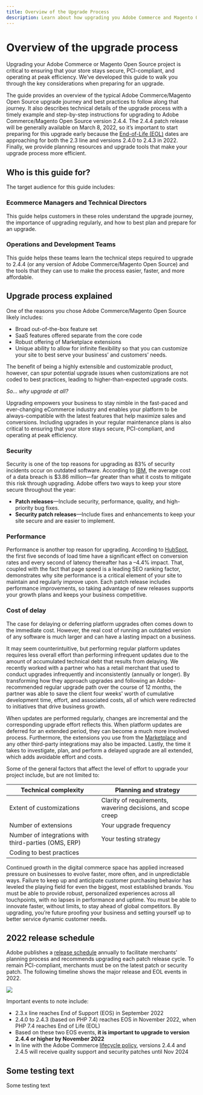 ```yaml
---
title: Overview of the Upgrade Process
description: Learn about how upgrading you Adobe Commerce and Magento Open Source project helps keep your storefront secure and operating efficiently.
---
```


# Overview of the upgrade process

Upgrading your Adobe Commerce or Magento Open Source project is critical to ensuring that your store stays secure, PCI-compliant, and operating at peak efficiency. We’ve developed this guide to walk you through the key considerations when preparing for an upgrade.

The guide provides an overview of the typical Adobe Commerce/Magento Open Source upgrade journey and best practices to follow along that journey. It also describes technical details of the upgrade process with a timely example and  step-by-step instructions for upgrading to Adobe Commerce/Magento Open Source version 2.4.4. The 2.4.4 patch release will be generally available on March 8, 2022, so it’s important to start preparing for this upgrade early because the [End-of-Life (EOL)](https://devdocs.magento.com/release/lifecycle-policy.html) dates are approaching for both the 2.3 line and versions 2.4.0 to 2.4.3 in 2022. Finally, we provide planning resources and upgrade tools that make your upgrade process more efficient.

## Who is this guide for?

The target audience for this guide includes:

### Ecommerce Managers and Technical Directors

This guide helps customers in these roles understand the upgrade journey, the importance of upgrading regularly, and how to best plan and prepare for an upgrade.

### Operations and Development Teams

This guide helps these teams learn the technical steps required to upgrade to 2.4.4 (or any version of Adobe Commerce/Magento Open Source) and the tools that they can use to make the process easier, faster, and more affordable.

## Upgrade process explained

One of the reasons you chose Adobe Commerce/Magento Open Source likely includes: 

- Broad out-of-the-box feature set
- SaaS features offered separate from the core code
- Robust offering of Marketplace extensions
- Unique ability to allow for infinite flexibility so that you can customize your site to best serve your business’ and customers’ needs.

The benefit of being a highly extensible and customizable product, however, can spur potential upgrade issues when customizations are not coded to best practices, leading to higher-than-expected upgrade costs.

_So... why upgrade at all?_

Upgrading empowers your business to stay nimble in the fast-paced and ever-changing eCommerce industry and enables your platform to be always-compatible with the latest features that help maximize sales and conversions. Including upgrades in your regular maintenance plans is also critical to ensuring that your store stays secure, PCI-compliant, and operating at peak efficiency.

### Security

Security is one of the top reasons for upgrading as 83% of security incidents occur on outdated software. According to [IBM](https://www.ibm.com/security/data-breach), the average cost of a data breach is $3.86 million—far greater than what it costs to mitigate this risk through upgrading. Adobe offers two ways to keep your store secure throughout the year: 

- **Patch releases**—Include security, performance, quality, and high-priority bug fixes.
- **Security patch releases**—Include fixes and enhancements to keep your site secure and are easier to implement.

### Performance

Performance is another top reason for upgrading. According to [HubSpot](https://blog.hubspot.com/marketing/page-load-time-conversion-rates), the first five seconds of load time have a significant effect on conversion rates and every second of latency thereafter has a –4.4% impact. That, coupled with the fact that page speed is a leading SEO ranking factor, demonstrates why site performance is a critical element of your site to maintain and regularly improve upon. Each patch release includes performance improvements, so taking advantage of new releases supports your growth plans and keeps your business competitive.

### Cost of delay

The case for delaying or deferring platform upgrades often comes down to the immediate cost. However, the real cost of running an outdated version of any software is much larger and can have a lasting impact on a business.

It may seem counterintuitive, but performing regular platform updates requires less overall effort than performing infrequent updates due to the amount of accumulated technical debt that results from delaying. We recently worked with a partner who has a retail merchant that used to conduct upgrades infrequently and inconsistently (annually or longer). By transforming how they approach upgrades and following an Adobe-recommended regular upgrade path over the course of 12 months, the partner was able to save the client four weeks' worth of cumulative development time, effort, and associated costs, all of which were redirected to initiatives that drive business growth.
 
When updates are performed regularly, changes are incremental and the corresponding upgrade effort reflects this. When platform updates are deferred for an extended period, they can become a much more involved process. Furthermore, the extensions you use from the [Marketplace](https://marketplace.magento.com/) and any other third-party integrations may also be impacted. Lastly, the time it takes to investigate, plan, and perform a delayed upgrade are all extended, which adds avoidable effort and costs.

Some of the general factors that affect the level of effort to upgrade your project include, but are not limited to:

| Technical complexity                                      | Planning and strategy                                        |
|-----------------------------------------------------------|--------------------------------------------------------------|
| Extent of customizations                                  | Clarity of requirements, wavering decisions, and scope creep |
| Number of extensions                                      | Your upgrade frequency                                       |
| Number of integrations with third-parties (OMS, ERP)      | Your testing strategy                                        |
| Coding to best practices                                  |                                                              |

Continued growth in the digital commerce space has applied increased pressure on businesses to evolve faster, more often, and in unpredictable ways. Failure to keep up and anticipate customer purchasing behavior has leveled the playing field for even the biggest, most established brands. You must be able to provide robust, personalized experiences across all touchpoints, with no lapses in performance and uptime. You must be able to innovate faster, without limits, to stay ahead of global competitors. By upgrading, you’re future proofing your business and setting yourself up to better service dynamic customer needs.

## 2022 release schedule

Adobe publishes a [release schedule](https://devdocs.magento.com/release/) annually to facilitate merchants’ planning process and recommends upgrading each patch release cycle. To remain PCI-compliant, merchants must be on the latest patch or security patch. The following timeline shows the major release and EOL events in 2022.

![](../assets/upgrade-guide/2022-release-timeline.png)
 
Important events to note include:

- 2.3.x line reaches End of Support (EOS) in September 2022
- 2.4.0 to 2.4.3 (based on PHP 7.4) reaches EOS in November 2022, when PHP 7.4 reaches End of Life (EOL)
- Based on these two EOS events, **it is important to upgrade to version 2.4.4 or higher by November 2022** 
- In line with the Adobe Commerce [lifecycle policy](https://devdocs.magento.com/release/lifecycle-policy.html), versions 2.4.4 and 2.4.5 will receive quality support and security patches until Nov 2024

## Some testing text

Some testing text
